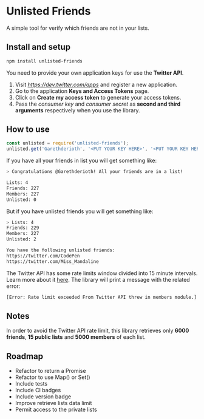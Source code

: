 # Unlisted Friends
A simple tool for verify which friends are not in your lists.

## Install and setup
```bash
npm install unlisted-friends
```
You need to provide your own application keys for use the **Twitter API**.

1. Visit *https://dev.twitter.com/apps* and register a new application.
2. Go to the application **Keys and Access Tokens** page.
3. Click on **Create my access token** to generate your access tokens.
4. Pass the _consumer key_ and _consumer secret_ as **second and third arguments** respectively when you use the library.

## How to use
```javascript
const unlisted = require('unlisted-friends');
unlisted.get('Garethderioth', '<PUT YOUR KEY HERE>', '<PUT YOUR KEY HERE>');
```

If you have all your friends in list you will get something like:
```bash
> Congratulations @Garethderioth! All your friends are in a list!

Lists: 4
Friends: 227
Members: 227
Unlisted: 0
```
But if you have unlisted friends you will get something like:
```bash
> Lists: 4
Friends: 229
Members: 227
Unlisted: 2

You have the following unlisted friends:
https://twitter.com/CodePen
https://twitter.com/Miss_Mandaline
```

The Twitter API has some rate limits window divided into 15 minute intervals. Learn more about it [here](https://dev.twitter.com/rest/public/rate-limiting). The library will print a message with the related error:

```bash
[Error: Rate limit exceeded From Twitter API threw in members module.]
```

## Notes
In order to avoid the Twitter API rate limit, this library retrieves only **6000 friends**, **15 public lists** and **5000 members** of each list.

## Roadmap
* Refactor to return a Promise
* Refactor to use Map() or Set()
* Include tests
* Include CI badges
* Include version badge
* Improve retrieve lists data limit
* Permit access to the private lists
